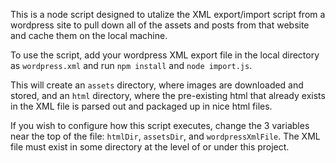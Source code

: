 This is a node script designed to utalize the XML export/import script from a wordpress site to pull down all of the assets and posts from that website and cache them on the local machine.  

To use the script, add your wordpress XML export file in the local directory as ```wordpress.xml``` and run ```npm install``` and ```node import.js```.  

This will create an ```assets``` directory, where images are downloaded and stored, and an ```html``` directory, where the pre-existing html that already exists in the XML file is parsed out and packaged up in nice html files.

If you wish to configure how this script executes, change the 3 variables near the top of the file: ```htmlDir```, ```assetsDir```, and ```wordpressXmlFile```.  The XML file must exist in some directory at the level of or under this project.
